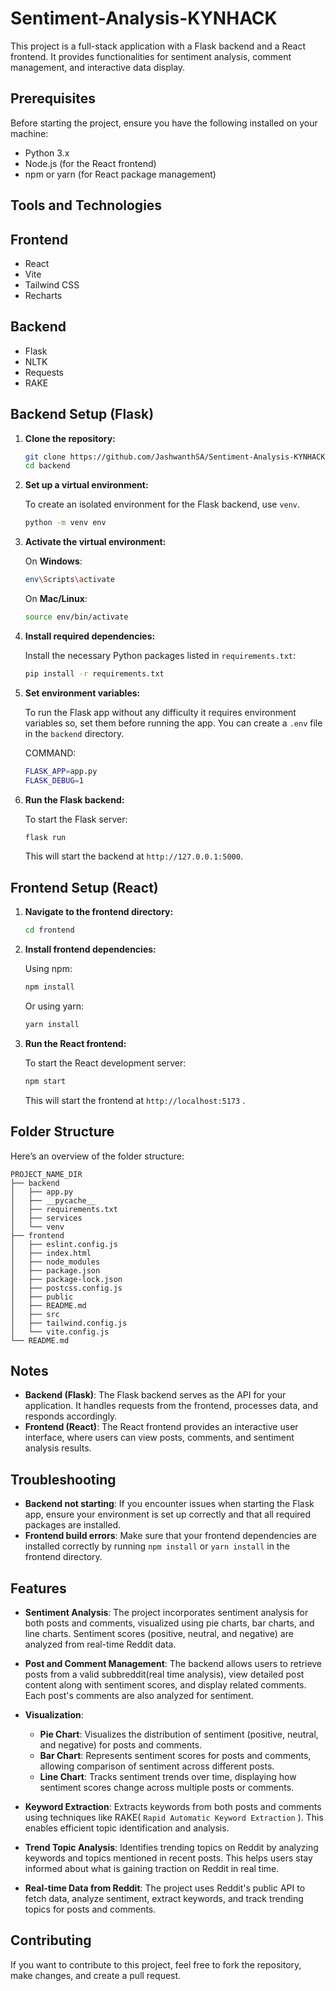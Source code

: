 
# Sentiment-Analysis-KYNHACK

This project is a full-stack application with a Flask backend and a React frontend. It provides functionalities for sentiment analysis, comment management, and interactive data display.

## Prerequisites

Before starting the project, ensure you have the following installed on your machine:

- Python 3.x
- Node.js (for the React frontend)
- npm or yarn (for React package management)

## Tools and Technologies

## Frontend

- React
- Vite
- Tailwind CSS
- Recharts
  
## Backend

- Flask
- NLTK
- Requests
- RAKE


## Backend Setup (Flask)

1. **Clone the repository:**

   ```bash
   git clone https://github.com/JashwanthSA/Sentiment-Analysis-KYNHACK.git
   cd backend
   ```

2. **Set up a virtual environment:**

   To create an isolated environment for the Flask backend, use `venv`.

   ```bash
   python -m venv env
   ```

3. **Activate the virtual environment:**

   On **Windows**:

   ```bash
   env\Scripts\activate
   ```

   On **Mac/Linux**:

   ```bash
   source env/bin/activate
   ```

4. **Install required dependencies:**

   Install the necessary Python packages listed in `requirements.txt`:

   ```bash
   pip install -r requirements.txt
   ```

5. **Set environment variables:**

   To run the Flask app without any difficulty it requires environment variables so, set them before running the app. You can create a `.env` file in the `backend` directory.

   COMMAND:
   ```bash
   FLASK_APP=app.py
   FLASK_DEBUG=1
   ```

6. **Run the Flask backend:**

   To start the Flask server:

   ```bash
   flask run
   ```

   This will start the backend at `http://127.0.0.1:5000`.

## Frontend Setup (React)

1. **Navigate to the frontend directory:**

   ```bash
   cd frontend
   ```

2. **Install frontend dependencies:**

   Using npm:

   ```bash
   npm install
   ```

   Or using yarn:

   ```bash
   yarn install
   ```

3. **Run the React frontend:**

   To start the React development server:

   ```bash
   npm start
   ```

   This will start the frontend at `http://localhost:5173` .


## Folder Structure

Here’s an overview of the folder structure:

```
PROJECT_NAME_DIR
├── backend
│   ├── app.py
│   ├── __pycache__
│   ├── requirements.txt
│   ├── services
│   └── venv
├── frontend
│   ├── eslint.config.js
│   ├── index.html
│   ├── node_modules
│   ├── package.json
│   ├── package-lock.json
│   ├── postcss.config.js
│   ├── public
│   ├── README.md
│   ├── src
│   ├── tailwind.config.js
│   └── vite.config.js
└── README.md
```

## Notes

- **Backend (Flask)**: The Flask backend serves as the API for your application. It handles requests from the frontend, processes data, and responds accordingly.
- **Frontend (React)**: The React frontend provides an interactive user interface, where users can view posts, comments, and sentiment analysis results.

## Troubleshooting

- **Backend not starting**: If you encounter issues when starting the Flask app, ensure your environment is set up correctly and that all required packages are installed.
- **Frontend build errors**: Make sure that your frontend dependencies are installed correctly by running `npm install` or `yarn install` in the frontend directory.


##  Features

- **Sentiment Analysis**: The project incorporates sentiment analysis for both posts and comments, visualized using pie charts, bar charts, and line charts. Sentiment scores (positive, neutral, and negative) are analyzed from real-time Reddit data.
  
- **Post and Comment Management**: The backend allows users to retrieve posts from a valid subbreddit(real time analysis), view detailed post content along with sentiment scores, and display related comments. Each post's comments are also analyzed for sentiment.

- **Visualization**:
  - **Pie Chart**: Visualizes the distribution of sentiment (positive, neutral, and negative) for posts and comments.
  - **Bar Chart**: Represents sentiment scores for posts and comments, allowing comparison of sentiment across different posts.
  - **Line Chart**: Tracks sentiment trends over time, displaying how sentiment scores change across multiple posts or comments.
  
- **Keyword Extraction**: Extracts keywords from both posts and comments using techniques like RAKE( ` Rapid Automatic Keyword Extraction ` ). This enables efficient topic identification and analysis.
  
- **Trend Topic Analysis**: Identifies trending topics on Reddit by analyzing keywords and topics mentioned in recent posts. This helps users stay informed about what is gaining traction on Reddit in real time.

- **Real-time Data from Reddit**: The project uses Reddit's public API to fetch data, analyze sentiment, extract keywords, and track trending topics for posts and comments.
 

## Contributing

If you want to contribute to this project, feel free to fork the repository, make changes, and create a pull request.
